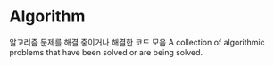 # Algorithm
알고리즘 문제를 해결 중이거나 해결한 코드 모음
A collection of algorithmic problems that have been solved or are being solved.
